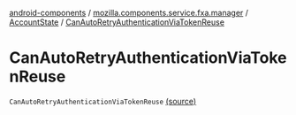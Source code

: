 [android-components](../../index.md) / [mozilla.components.service.fxa.manager](../index.md) / [AccountState](index.md) / [CanAutoRetryAuthenticationViaTokenReuse](./-can-auto-retry-authentication-via-token-reuse.md)

# CanAutoRetryAuthenticationViaTokenReuse

`CanAutoRetryAuthenticationViaTokenReuse` [(source)](https://github.com/mozilla-mobile/android-components/blob/master/components/service/firefox-accounts/src/main/java/mozilla/components/service/fxa/manager/State.kt#L18)